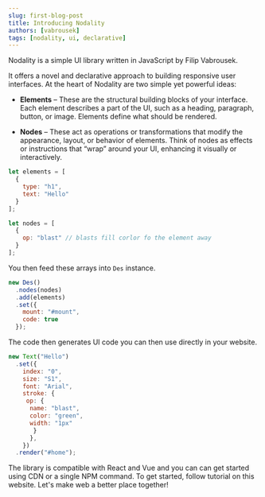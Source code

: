 ```yaml
---
slug: first-blog-post
title: Introducing Nodality
authors: [vabrousek]
tags: [nodality, ui, declarative]
---
```


Nodality is a simple UI library written in JavaScript by Filip Vabrousek. 

<!-- truncate -->

It offers a novel and declarative approach to building responsive user interfaces.
At the heart of Nodality are two simple yet powerful ideas:

* **Elements** – These are the structural building blocks of your interface. Each element describes a part of the UI, such as a heading, paragraph, button, or image. Elements define what should be rendered.

* **Nodes** – These act as operations or transformations that modify the appearance, layout, or behavior of elements. Think of nodes as effects or instructions that “wrap” around your UI, enhancing it visually or interactively.

```js
let elements = [
  {
    type: "h1",
    text: "Hello"
  }
];

let nodes = [
  {
    op: "blast" // blasts fill corlor fo the element away
  }
];

```

You then feed these arrays into <code>Des</code> instance.
```js
new Des()
  .nodes(nodes)
  .add(elements)
  .set({
    mount: "#mount",
    code: true
  });
```

The code then generates UI code you can then use directly in your website.

```js
new Text("Hello")
  .set({
    index: "0",
    size: "S1",
    font: "Arial",
    stroke: { 
     op: {
      name: "blast", 
      color: "green",
      width: "1px"
       } 
      },
    })
  .render("#home");
```
The library is compatible with React and Vue and you can can get started using CDN or a single NPM command.
To get started, follow tutorial on this website. Let's make web a better place together!

